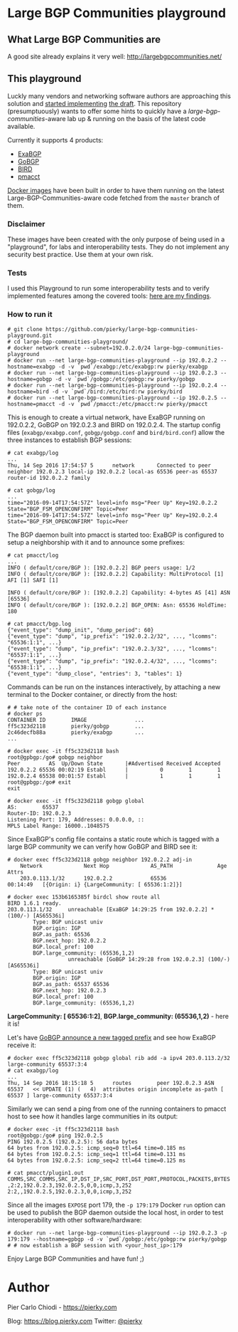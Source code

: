 # Large BGP Communities playground

## What Large BGP Communities are

A good site already explains it very well: http://largebgpcommunities.net/

## This playground

Luckly many vendors and networking software authors are approaching this solution and [started implementing](http://largebgpcommunities.net/implementations/) [the draft](https://tools.ietf.org/html/draft-heitz-idr-large-community). This repository (presumptuously) wants to offer some hints to quickly have a *large-bgp-communities*-aware lab up & running on the basis of the latest code available.

Currently it supports 4 products:
- [ExaBGP](https://github.com/Exa-Networks/exabgp)
- [GoBGP](https://github.com/osrg/gobgp)
- [BIRD](http://bird.network.cz/)
- [pmacct](http://www.pmacct.net/)

[Docker images](https://hub.docker.com/u/pierky/) have been built in order to have them running on the latest Large-BGP-Communities-aware code fetched from the `master` branch of them.

### Disclaimer

These images have been created with the only purpose of being used in a "playground", for labs and interoperability tests. They do not implement any security best practice. Use them at your own risk.

### Tests

I used this Playground to run some interoperability tests and to verify implemented features among the covered tools: [here are my findings](tests/README.md).

### How to run it

```
# git clone https://github.com/pierky/large-bgp-communities-playground.git
# cd large-bgp-communities-playground/
# docker network create --subnet=192.0.2.0/24 large-bgp-communities-playground
# docker run --net large-bgp-communities-playground --ip 192.0.2.2 --hostname=exabgp -d -v `pwd`/exabgp:/etc/exabgp:rw pierky/exabgp
# docker run --net large-bgp-communities-playground --ip 192.0.2.3 --hostname=gobgp -d -v `pwd`/gobgp:/etc/gobgp:rw pierky/gobgp
# docker run --net large-bgp-communities-playground --ip 192.0.2.4 --hostname=bird -d -v `pwd`/bird:/etc/bird:rw pierky/bird
# docker run --net large-bgp-communities-playground --ip 192.0.2.5 --hostname=pmacct -d -v `pwd`/pmacct:/etc/pmacct:rw pierky/pmacct
```

This is enough to create a virtual network, have ExaBGP running on 192.0.2.2, GoBGP on 192.0.2.3 and BIRD on 192.0.2.4. The startup config files (`exabgp/exabgp.conf`, `gobgp/gobgp.conf` and `bird/bird.conf`) allow the three instances to establish BGP sessions:

```
# cat exabgp/log
...
Thu, 14 Sep 2016 17:54:57 5      network       Connected to peer neighbor 192.0.2.3 local-ip 192.0.2.2 local-as 65536 peer-as 65537 router-id 192.0.2.2 family
```

```
# cat gobgp/log
...
time="2016-09-14T17:54:57Z" level=info msg="Peer Up" Key=192.0.2.2 State="BGP_FSM_OPENCONFIRM" Topic=Peer
time="2016-09-14T17:54:57Z" level=info msg="Peer Up" Key=192.0.2.4 State="BGP_FSM_OPENCONFIRM" Topic=Peer
```

The BGP daemon built into pmacct is started too: ExaBGP is configured to setup a neighborship with it and to announce some prefixes:

```
# cat pmacct/log
...
INFO ( default/core/BGP ): [192.0.2.2] BGP peers usage: 1/2
INFO ( default/core/BGP ): [192.0.2.2] Capability: MultiProtocol [1] AFI [1] SAFI [1]

INFO ( default/core/BGP ): [192.0.2.2] Capability: 4-bytes AS [41] ASN [65536]
INFO ( default/core/BGP ): [192.0.2.2] BGP_OPEN: Asn: 65536 HoldTime: 180
```

```
# cat pmacct/bgp.log
{"event_type": "dump_init", "dump_period": 60}
{"event_type": "dump", "ip_prefix": "192.0.2.2/32", ..., "lcomms": "65536:1:1", ...}
{"event_type": "dump", "ip_prefix": "192.0.2.3/32", ..., "lcomms": "65537:1:1", ...}
{"event_type": "dump", "ip_prefix": "192.0.2.4/32", ..., "lcomms": "65538:1:1", ...}
{"event_type": "dump_close", "entries": 3, "tables": 1}
```

Commands can be run on the instances interactively, by attaching a new terminal to the Docker container, or directly from the host:

```
# # take note of the container ID of each instance
# docker ps
CONTAINER ID        IMAGE               ...
ff5c323d2118        pierky/gobgp        ...
2c46decfb88a        pierky/exabgp       ...
...
```

```
# docker exec -it ff5c323d2118 bash
root@gpbgp:/go# gobgp neighbor
Peer         AS  Up/Down State       |#Advertised Received Accepted
192.0.2.2 65536 00:02:19 Establ      |          0        1        1
192.0.2.4 65538 00:01:57 Establ      |          1        1        1
root@gpbgp:/go# exit
exit
```

```
# docker exec -it ff5c323d2118 gobgp global
AS:        65537
Router-ID: 192.0.2.3
Listening Port: 179, Addresses: 0.0.0.0, ::
MPLS Label Range: 16000..1048575
```

Since ExaBGP's config file contains a static route which is tagged with a large BGP community we can verify how GoBGP and BIRD see it:

```
# docker exec ff5c323d2118 gobgp neighbor 192.0.2.2 adj-in
    Network             Next Hop             AS_PATH              Age        Attrs
    203.0.113.1/32      192.0.2.2            65536                00:14:49   [{Origin: i} {LargeCommunity: [ 65536:1:2]}]
```

```
# docker exec 153b6165385f birdcl show route all
BIRD 1.6.1 ready.
203.0.113.1/32     unreachable [ExaBGP 14:29:25 from 192.0.2.2] * (100/-) [AS65536i]
        Type: BGP unicast univ
        BGP.origin: IGP
        BGP.as_path: 65536
        BGP.next_hop: 192.0.2.2
        BGP.local_pref: 100
        BGP.large_community: (65536,1,2)
                   unreachable [GoBGP 14:29:28 from 192.0.2.3] (100/-) [AS65536i]
        Type: BGP unicast univ
        BGP.origin: IGP
        BGP.as_path: 65537 65536
        BGP.next_hop: 192.0.2.3
        BGP.local_pref: 100
        BGP.large_community: (65536,1,2)
```

**LargeCommunity: [ 65536:1:2]**, **BGP.large_community: (65536,1,2)** - here it is!

Let's have [GoBGP announce a new tagged prefix](https://github.com/osrg/gobgp/blob/master/docs/sources/cli-command-syntax.md#more-examples) and see how ExaBGP receive it:

```
# docker exec ff5c323d2118 gobgp global rib add -a ipv4 203.0.113.2/32 large-community 65537:3:4
# cat exabgp/log
...
Thu, 14 Sep 2016 18:15:18 5      routes        peer 192.0.2.3 ASN 65537   << UPDATE (1) (   4)  attributes origin incomplete as-path [ 65537 ] large-community 65537:3:4
```

Similarly we can send a ping from one of the running containers to pmacct host to see how it handles large communities in its output:

```
# docker exec -it ff5c323d2118 bash
root@gobgp:/go# ping 192.0.2.5
PING 192.0.2.5 (192.0.2.5): 56 data bytes
64 bytes from 192.0.2.5: icmp_seq=0 ttl=64 time=0.185 ms
64 bytes from 192.0.2.5: icmp_seq=1 ttl=64 time=0.131 ms
64 bytes from 192.0.2.5: icmp_seq=2 ttl=64 time=0.125 ms
```

```
# cat pmacct/plugin1.out
COMMS,SRC_COMMS,SRC_IP,DST_IP,SRC_PORT,DST_PORT,PROTOCOL,PACKETS,BYTES
,2:2,192.0.2.3,192.0.2.5,0,0,icmp,3,252
2:2,,192.0.2.5,192.0.2.3,0,0,icmp,3,252
```

Since all the images `EXPOSE` port 179, the `-p 179:179` Docker `run` option can be used to publish the BGP daemon outside the local host, in order to test interoperability with other software/hardware:

```
# docker run --net large-bgp-communities-playground --ip 192.0.2.3 -p 179:179 --hostname=gpbgp -d -v `pwd`/gobgp:/etc/gobgp:rw pierky/gobgp
# # now establish a BGP session with <your_host_ip>:179
```

Enjoy Large BGP Communities and have fun! ;)

# Author

Pier Carlo Chiodi - https://pierky.com

Blog: https://blog.pierky.com Twitter: [@pierky](https://twitter.com/pierky)
